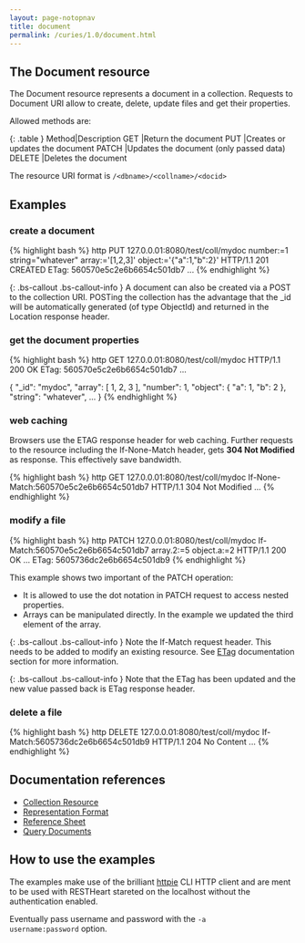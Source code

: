 ```yaml
---
layout: page-notopnav
title: document
permalink: /curies/1.0/document.html
---
```


## The Document resource

The Document resource represents a document in a collection.
Requests to Document URI allow to create, delete, update files and get their properties.

Allowed methods are:

{: .table }
Method|Description
GET	|Return the document
PUT	|Creates or updates the document
PATCH	|Updates the document (only passed data)
DELETE	|Deletes the document

The resource URI format is <code>/&lt;dbname&gt;/&lt;collname&gt;/&lt;docid&gt;</code>

## Examples

### create a document

{% highlight bash %}
http PUT 127.0.0.01:8080/test/coll/mydoc number:=1 string="whatever" array:='[1,2,3]' object:='{"a":1,"b":2}'
HTTP/1.1 201 CREATED
ETag: 560570e5c2e6b6654c501db7
...
{% endhighlight %}

{: .bs-callout .bs-callout-info }
A document can also be created via a POST to the collection URI. POSTing the collection has the
advantage that the  _id will be automatically generated (of type ObjectId) and returned in the Location response header.

### get the document properties

{% highlight bash %}
http GET 127.0.0.01:8080/test/coll/mydoc
HTTP/1.1 200 OK
ETag: 560570e5c2e6b6654c501db7
...

{
    "_id": "mydoc", 
    "array": [
        1, 
        2, 
        3
    ], 
    "number": 1, 
    "object": {
        "a": 1, 
        "b": 2
    }, 
    "string": "whatever",
    ...
}
{% endhighlight %}

### web caching

Browsers use the ETAG response header for web caching. 
Further requests to the resource including the If-None-Match header, gets **304 Not Modified** as response.
This effectively save bandwidth.

{% highlight bash %}
http GET 127.0.0.01:8080/test/coll/mydoc If-None-Match:560570e5c2e6b6654c501db7
HTTP/1.1 304 Not Modified
...
{% endhighlight %}

### modify a file

{% highlight bash %}
http PATCH 127.0.0.01:8080/test/coll/mydoc If-Match:560570e5c2e6b6654c501db7 array.2:=5 object.a:=2
HTTP/1.1 200 OK
...
ETag: 5605736dc2e6b6654c501db9
{% endhighlight %}

This example shows two important of the PATCH operation:

* It is allowed to use the dot notation in PATCH request to access nested properties.
* Arrays can be manipulated directly. In the example we updated the third element of the array.

{: .bs-callout .bs-callout-info }
Note the If-Match request header. This needs to be added to modify an existing resource. 
See [ETag](https://softinstigate.atlassian.net/wiki/x/hICM) documentation section for more information.

{: .bs-callout .bs-callout-info }
Note that the ETag has been updated and the new value passed back is ETag response header.

### delete a file

{% highlight bash %}
http DELETE 127.0.0.01:8080/test/coll/mydoc If-Match:5605736dc2e6b6654c501db9
HTTP/1.1 204 No Content
...
{% endhighlight %}

## Documentation references

* [Collection Resource](coll.html)
* <a href="https://softinstigate.atlassian.net/wiki/x/UICM" target="_blank">Representation Format</a>
* <a href="https://softinstigate.atlassian.net/wiki/x/SoCM" target="_blank">Reference Sheet</a>
* <a href="https://softinstigate.atlassian.net/wiki/x/XACk" target="_blank">Query Documents</a>

## How to use the examples
The examples make use of the brilliant [httpie](https://github.com/jkbrzt/httpie) CLI HTTP client and are ment to be used with RESTHeart stareted on the localhost without the authentication enabled.

Eventually pass username and password with the <code>-a username:password</code> option.